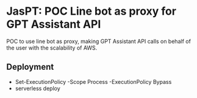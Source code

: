 # JasPT: POC Line bot as proxy for GPT Assistant API

POC to use line bot as proxy, making GPT Assistant API calls on behalf of the user with the scalability of AWS.

## Deployment

- Set-ExecutionPolicy -Scope Process -ExecutionPolicy Bypass
- serverless deploy